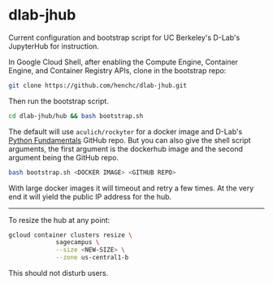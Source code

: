 # dlab-jhub

Current configuration and bootstrap script for UC Berkeley's D-Lab's JupyterHub for instruction.

In Google Cloud Shell, after enabling the Compute Engine, Container Engine, and Container Registry APIs, clone in the bootstrap repo:

```bash
git clone https://github.com/henchc/dlab-jhub.git
```

Then run the bootstrap script.

```bash
cd dlab-jhub/hub && bash bootstrap.sh
```

The default will use `aculich/rockyter` for a docker image and D-Lab's [Python Fundamentals](https://github.com/dlab-berkeley/programming-fundamentals) GitHub repo. But you can also give the shell script arguments, the first argument is the dockerhub image and the second argument being the GitHub repo.

```bash
bash bootstrap.sh <DOCKER IMAGE> <GITHUB REPO>
```

With large docker images it will timeout and retry a few times. At the very end it will yield the public IP address for the hub.

---

To resize the hub at any point:

```bash
gcloud container clusters resize \
             sagecampus \
             --size <NEW-SIZE> \
             --zone us-central1-b
```

This should not disturb users.